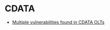 # CDATA
- [Multiple vulnerabilities found in CDATA OLTs](https://pierrekim.github.io/blog/2020-07-07-cdata-olt-0day-vulnerabilities.html)
